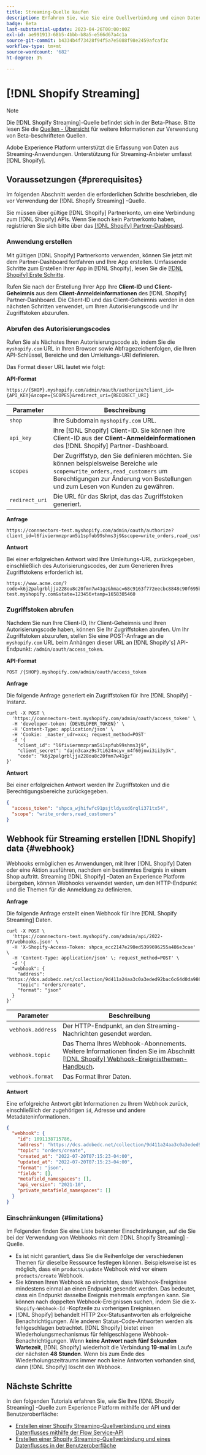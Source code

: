 ```yaml
---
title: Streaming-Quelle kaufen
description: Erfahren Sie, wie Sie eine Quellverbindung und einen Datenfluss erstellen, um Streaming-Daten aus Ihrer Shopify-Instanz in Adobe Experience Platform zu erfassen.
badge: Beta
last-substantial-update: 2023-04-26T00:00:00Z
exl-id: ae991913-68b5-4bbb-b8a5-e566d67a4c1a
source-git-commit: b4334b4f73428f94f5a7e5088f98e2459afcaf3c
workflow-type: tm+mt
source-wordcount: '682'
ht-degree: 3%

---
```


# [!DNL Shopify Streaming]

>[!NOTE]
>
>Die [!DNL Shopify Streaming]-Quelle befindet sich in der Beta-Phase. Bitte lesen Sie die [Quellen - Übersicht](../../home.md#terms-and-conditions) für weitere Informationen zur Verwendung von Beta-beschrifteten Quellen.

Adobe Experience Platform unterstützt die Erfassung von Daten aus Streaming-Anwendungen. Unterstützung für Streaming-Anbieter umfasst [!DNL Shopify].

## Voraussetzungen {#prerequisites}

Im folgenden Abschnitt werden die erforderlichen Schritte beschrieben, die vor Verwendung der [!DNL Shopify Streaming] -Quelle.

Sie müssen über gültige [!DNL Shopify] Partnerkonto, um eine Verbindung zum [!DNL Shopify] APIs. Wenn Sie noch kein Partnerkonto haben, registrieren Sie sich bitte über das [[!DNL Shopify] Partner-Dashboard](https://www.shopify.com/partners).

### Anwendung erstellen

Mit gültigen [!DNL Shopify] Partnerkonto verwenden, können Sie jetzt mit dem Partner-Dashboard fortfahren und Ihre App erstellen. Umfassende Schritte zum Erstellen Ihrer App in [!DNL Shopify], lesen Sie die [[!DNL Shopify] Erste Schritte](https://www.shopify.com/partners/blog/17056443-how-to-generate-a-shopify-api-token).

Rufen Sie nach der Erstellung Ihrer App Ihre **Client-ID** und **Client-Geheimnis** aus dem **Client-Anmeldeinformationen** des [!DNL Shopify] Partner-Dashboard. Die Client-ID und das Client-Geheimnis werden in den nächsten Schritten verwendet, um Ihren Autorisierungscode und Ihr Zugriffstoken abzurufen.

### Abrufen des Autorisierungscodes

Rufen Sie als Nächstes Ihren Autorisierungscode ab, indem Sie die `myshopify.com` URL in Ihren Browser sowie Abfragezeichenfolgen, die Ihren API-Schlüssel, Bereiche und den Umleitungs-URI definieren.

Das Format dieser URL lautet wie folgt:

**API-Format**

```http
https://{SHOP}.myshopify.com/admin/oauth/authorize?client_id={API_KEY}&scope={SCOPES}&redirect_uri={REDIRECT_URI}
```

| Parameter | Beschreibung |
| --- | --- |
| `shop` | Ihre Subdomain `myshopify.com` URL. |
| `api_key` | Ihre [!DNL Shopify] Client-ID. Sie können Ihre Client-ID aus der **Client-Anmeldeinformationen** des [!DNL Shopify] Partner-Dashboard. |
| `scopes` | Der Zugriffstyp, den Sie definieren möchten. Sie können beispielsweise Bereiche wie `scope=write_orders,read_customers` um Berechtigungen zur Änderung von Bestellungen und zum Lesen von Kunden zu gewähren. |
| `redirect_uri` | Die URL für das Skript, das das Zugriffstoken generiert. |

**Anfrage**

```http
https://connnectors-test.myshopify.com/admin/oauth/authorize?client_id=l6fiviermmzpram5i1spfub99shms3j9&scope=write_orders,read_customers&redirect_uri=https://acme.com
```

**Antwort**

Bei einer erfolgreichen Antwort wird Ihre Umleitungs-URL zurückgegeben, einschließlich des Autorisierungscodes, der zum Generieren Ihres Zugriffstokens erforderlich ist.

```http
https://www.acme.com/?code=k6j2palgrbljja228ou8c20fmn7w41gz&hmac=68c9163f772eecbc8848c90f695bca0460899c125af897a6d2b0ebbd59d3a43b&shop=connnectors-test.myshopify.com&state=123456×tamp=1658305460
```

### Zugriffstoken abrufen

Nachdem Sie nun Ihre Client-ID, Ihr Client-Geheimnis und Ihren Autorisierungscode haben, können Sie Ihr Zugriffstoken abrufen. Um Ihr Zugriffstoken abzurufen, stellen Sie eine POST-Anfrage an die `myshopify.com` URL beim Anhängen dieser URL an [!DNL Shopify's] API-Endpunkt: `/admin/oauth/access_token`.

**API-Format**

```https
POST /{SHOP}.myshopify.com/admin/oauth/access_token
```

**Anfrage**

Die folgende Anfrage generiert ein Zugriffstoken für Ihre [!DNL Shopify] -Instanz.

```shell
curl -X POST \
  'https://connnectors-test.myshopify.com/admin/oauth/access_token' \
  -H 'developer-token: {DEVELOPER_TOKEN}' \
  -H 'Content-Type: application/json' \
  -H 'Cookie: _master_udr=xxx; request_method=POST'
  -d '{
    "client_id": "l6fiviermmzpram5i1spfub99shms3j9",
    "client_secret": "dajn3caxz9s7ti624ncyv_m4f60jnwi3ii3y3k",
    "code": "k6j2palgrbljja228ou8c20fmn7w41gz"
}'
```

**Antwort**

Bei einer erfolgreichen Antwort werden Ihr Zugriffstoken und die Berechtigungsbereiche zurückgegeben.

```json
{
  "access_token": "shpca_wjhifwfc91psjtldysxd6rqli371tx54",
  "scope": "write_orders,read_customers"
}
```

## Webhook für Streaming erstellen [!DNL Shopify] data {#webhook}

Webhooks ermöglichen es Anwendungen, mit Ihrer [!DNL Shopify] Daten oder eine Aktion ausführen, nachdem ein bestimmtes Ereignis in einem Shop auftritt. Streaming [!DNL Shopify] -Daten an Experience Platform übergeben, können Webhooks verwendet werden, um den HTTP-Endpunkt und die Themen für die Anmeldung zu definieren.

**Anfrage**

Die folgende Anfrage erstellt einen Webhook für Ihre [!DNL Shopify Streaming] Daten.

```shell
curl -X POST \
  'https://connnectors-test.myshopify.com/admin/api/2022-07/webhooks.json' \
  -H 'X-Shopify-Access-Token: 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' \
  -H 'Content-Type: application/json' \; request_method=POST' \
  -d '{
  "webhook": {
    "address": "https://dcs.adobedc.net/collection/9d411a24aa3c0a3eded92bac6c64d0da986ee7a8212f87168c5fb42d9ddc3227",
    "topic": "orders/create",
    "format": "json"
  }
}'
```

| Parameter | Beschreibung |
| --- | --- | 
| `webhook.address` | Der HTTP-Endpunkt, an den Streaming-Nachrichten gesendet werden. |
| `webhook.topic` | Das Thema Ihres Webhook-Abonnements. Weitere Informationen finden Sie im Abschnitt [[!DNL Shopify] Webhook-Ereignisthemen-Handbuch](https://shopify.dev/docs/api/admin-rest/2023-04/resources/webhook#event-topics). |
| `webhook.format` | Das Format Ihrer Daten. |

**Antwort**

Eine erfolgreiche Antwort gibt Informationen zu Ihrem Webhook zurück, einschließlich der zugehörigen `id`, Adresse und andere Metadateninformationen.

```json
{
  "webhook": {
    "id": 1091138715786,
    "address": "https://dcs.adobedc.net/collection/9d411a24aa3c0a3eded92bac6c64d0da986ee7a8212f87168c5fb42d9ddc3227",
    "topic": "orders/create",
    "created_at": "2022-07-20T07:15:23-04:00",
    "updated_at": "2022-07-20T07:15:23-04:00",
    "format": "json",
    "fields": [],
    "metafield_namespaces": [],
    "api_version": "2021-10",
    "private_metafield_namespaces": []
  }
}
```

### Einschränkungen {#limitations}

Im Folgenden finden Sie eine Liste bekannter Einschränkungen, auf die Sie bei der Verwendung von Webhooks mit dem [!DNL Shopify Streaming] -Quelle.

* Es ist nicht garantiert, dass Sie die Reihenfolge der verschiedenen Themen für dieselbe Ressource festlegen können. Beispielsweise ist es möglich, dass ein `products/update` Webhook wird vor einem `products/create` Webhook.
* Sie können Ihren Webhook so einrichten, dass Webhook-Ereignisse mindestens einmal an einen Endpunkt gesendet werden. Das bedeutet, dass ein Endpunkt dasselbe Ereignis mehrmals empfangen kann. Sie können nach doppelten Webhook-Ereignissen suchen, indem Sie die `X-Shopify-Webhook-Id` -Kopfzeile zu vorherigen Ereignissen.
* [!DNL Shopify] behandelt HTTP 2xx-Statusantworten als erfolgreiche Benachrichtigungen. Alle anderen Status-Code-Antworten werden als fehlgeschlagen betrachtet. [!DNL Shopify] bietet einen Wiederholungsmechanismus für fehlgeschlagene Webhook-Benachrichtigungen. Wenn **keine Antwort nach fünf Sekunden Wartezeit**, [!DNL Shopify] wiederholt die Verbindung **19-mal** im Laufe der nächsten **48 Stunden**. Wenn bis zum Ende des Wiederholungszeitraums immer noch keine Antworten vorhanden sind, dann [!DNL Shopify] löscht den Webhook.

## Nächste Schritte

In den folgenden Tutorials erfahren Sie, wie Sie Ihre [!DNL Shopify Streaming] -Quelle zum Experience Platform mithilfe der API und der Benutzeroberfläche:

* [Erstellen einer Shopify Streaming-Quellverbindung und eines Datenflusses mithilfe der Flow Service-API](../../tutorials/api/create/ecommerce/shopify-streaming.md)
* [Erstellen einer Shopify Streaming-Quellverbindung und eines Datenflusses in der Benutzeroberfläche](../../tutorials/ui/create/ecommerce/shopify-streaming.md)
